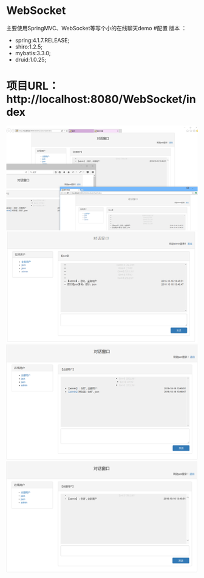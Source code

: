# WebSocket
主要使用SpringMVC、WebSocket等写个小的在线聊天demo
#配置 版本 ：
  - spring:4.1.7.RELEASE;
  - shiro:1.2.5;
  - mybatis:3.3.0;
  - druid:1.0.25;
  
#  项目URL：http://localhost:8080/WebSocket/index
![image](https://github.com/SmallPlume/WebSocket/blob/master/src/main/webapp/images/w1.png)
![image](https://github.com/SmallPlume/WebSocket/blob/master/src/main/webapp/images/w2.png)
![image](https://github.com/SmallPlume/WebSocket/blob/master/src/main/webapp/images/w3.png)
![image](https://github.com/SmallPlume/WebSocket/blob/master/src/main/webapp/images/w4.png)

